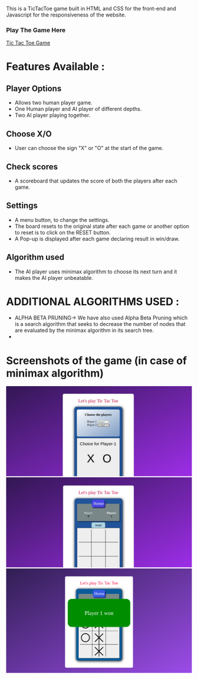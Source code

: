 This is a TicTacToe game built in HTML and CSS for the front-end and Javascript for the responsiveness of the website.

###  Play The Game Here
<a href="https://anjalisoni3655.github.io/MarsCodeWar/">  Tic Tac Toe Game</a>

# Features Available :

## Player Options 
- Allows two human player game.
- One Human player and AI player of different depths.
- Two AI player playing together.

## Choose X/O 
- User can choose the sign "X" or "O" at the start of the game.

## Check scores 
- A scoreboard that updates the score of both the players after each game.

## Settings 
- A menu button, to change the settings.
- The board resets to the original state after each game or another option to reset is to click on the RESET button.
- A Pop-up is displayed after each game declaring result in win/draw.

## Algorithm used
- The AI player uses minimax algorithm to choose its next turn and it makes the AI player unbeatable.

# ADDITIONAL ALGORITHMS USED :
- ALPHA BETA PRUNING-> We have also used Alpha Beta Pruning which is a search algorithm that seeks to decrease the number of nodes that are evaluated by the minimax algorithm in its search tree.
-
# Screenshots of the game (in case of minimax algorithm)
![Screenshot](images/image1.png)
![Screenshot](images/image3.png)
![Screenshot](images/image2.png)
